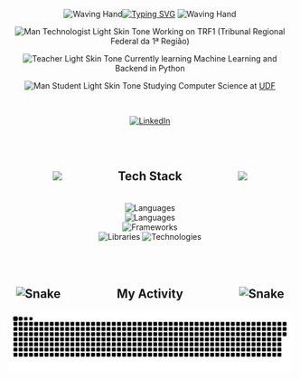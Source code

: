 <div align="center">

<img src="https://raw.githubusercontent.com/Tarikul-Islam-Anik/Animated-Fluent-Emojis/master/Emojis/Hand%20gestures/Waving%20Hand.png" alt="Waving Hand" width="50" height="50" />[![Typing SVG](https://readme-typing-svg.demolab.com?font=Fira+Code&size=25&duration=3000&pause=7000&color=6CC644&background=0320A900&center=true&vCenter=true&width=420&height=35&lines=Hi+there%2C+I'm+Miguel+Bastos)](https://git.io/typing-svg) <img src="https://raw.githubusercontent.com/Tarikul-Islam-Anik/Animated-Fluent-Emojis/master/Emojis/Hand%20gestures/Waving%20Hand.png" alt="Waving Hand" width="50" height="50" />

</div>

<div align="center">
    
<img src="https://raw.githubusercontent.com/Tarikul-Islam-Anik/Animated-Fluent-Emojis/master/Emojis/People%20with%20professions/Man%20Technologist%20Light%20Skin%20Tone.png" alt="Man Technologist Light Skin Tone" width="35" height="35" /> Working on TRF1 (Tribunal Regional Federal da 1ª Região)
    
<img src="https://raw.githubusercontent.com/Tarikul-Islam-Anik/Animated-Fluent-Emojis/master/Emojis/People%20with%20professions/Teacher%20Light%20Skin%20Tone.png" alt="Teacher Light Skin Tone" width="35" height="35" /> Currently learning Machine Learning and Backend in Python

<img src="https://raw.githubusercontent.com/Tarikul-Islam-Anik/Animated-Fluent-Emojis/master/Emojis/People%20with%20professions/Man%20Student%20Light%20Skin%20Tone.png" alt="Man Student Light Skin Tone" width="35" height="35" /> Studying Computer Science at <a href="https://www.udf.edu.br/">UDF</a>

<br>

[![LinkedIn](https://img.shields.io/badge/LinkedIn-%230077B5.svg?logo=linkedin&logoColor=white)](https://linkedin.com/in/miguel--bastos)

</div>


<br>
<br>

## <div align="center"><img src="https://user-images.githubusercontent.com/74038190/219923809-b86dc415-a0c2-4a38-bc88-ad6cf06395a8.gif" width="70">&nbsp;&nbsp;&nbsp;&nbsp;&nbsp;&nbsp;&nbsp;&nbsp;&nbsp;&nbsp;&nbsp;&nbsp;&nbsp;&nbsp;&nbsp;&nbsp;&nbsp;&nbsp;&nbsp;&nbsp;Tech Stack&nbsp;&nbsp;&nbsp;&nbsp;&nbsp;&nbsp;&nbsp;&nbsp;&nbsp;&nbsp;&nbsp;&nbsp;&nbsp;&nbsp;&nbsp;&nbsp;&nbsp;&nbsp;&nbsp;&nbsp;<img src="https://user-images.githubusercontent.com/74038190/219923809-b86dc415-a0c2-4a38-bc88-ad6cf06395a8.gif" width="70"></div>

<br>

<div align="center">
    <img src="https://skillicons.dev/icons?i=py" alt="Languages"><br>
    <img src="https://skillicons.dev/icons?i=js,postgres,cpp" alt="Languages"><br>
    <img src="https://skillicons.dev/icons?i=django,flask,fastapi,nextjs,react" alt="Frameworks"><br>
    <img src="https://skillicons.dev/icons?i=bootstrap,tensorflow,selenium,threejs" alt="Libraries">
    <img src="https://skillicons.dev/icons?i=git,docker,figma,gitlab" alt="Technologies">
</div>

<br>
<br>
<br>

<!--
## Stats
<p align="left"> 
    <a href="https://github.com/ryo-ma/github-profile-trophy">
        <img src="https://github-profile-trophy.vercel.app/?username=miguel-mb-cell&theme=radical" alt="miguel-mb-cell" />
    </a> 
</p>
<br>
<p align="left">
    <img align="center"  height="150em" src="https://github-readme-stats.vercel.app/api?username=miguel-mb-cell&show_icons=true&include_all_commits=false&count_private=true&theme=neon" />
    <img align="center"  height="150em" src="https://github-readme-stats-eight-theta.vercel.app/api/top-langs/?username=miguel-mb-cell&theme=neon&layout=compact"/>
</p>
-->

## <div align="center"><img src="https://raw.githubusercontent.com/Tarikul-Islam-Anik/Telegram-Animated-Emojis/main/Animals%20and%20Nature/Snake.webp" alt="Snake" width="50" height="50" />&nbsp;&nbsp;&nbsp;&nbsp;&nbsp;&nbsp;&nbsp;&nbsp;&nbsp;&nbsp;&nbsp;&nbsp;&nbsp;&nbsp;&nbsp;&nbsp;&nbsp;&nbsp;&nbsp;&nbsp;My Activity&nbsp;&nbsp;&nbsp;&nbsp;&nbsp;&nbsp;&nbsp;&nbsp;&nbsp;&nbsp;&nbsp;&nbsp;&nbsp;&nbsp;&nbsp;&nbsp;&nbsp;&nbsp;&nbsp;&nbsp;<img src="https://raw.githubusercontent.com/Tarikul-Islam-Anik/Telegram-Animated-Emojis/main/Animals%20and%20Nature/Snake.webp" alt="Snake" width="50" height="50" /></div>

<div align="center">
    
<picture>
  <source media="(prefers-color-scheme: dark)" srcset="https://raw.githubusercontent.com/miguel-mb-cell/miguel-mb-cell/output/github-contribution-grid-snake-dark.svg">
  <source media="(prefers-color-scheme: light)" srcset="https://raw.githubusercontent.com/miguel-mb-cell/miguel-mb-cell/output/github-contribution-grid-snake.svg">
  <img alt="github contribution grid snake animation" src="https://raw.githubusercontent.com/miguel-mb-cell/miguel-mb-cell/output/github-contribution-grid-snake.svg">
</picture>

</div>

